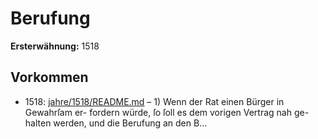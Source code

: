 # Berufung

**Ersterwähnung:** 1518

## Vorkommen
- 1518: [jahre/1518/README.md](../jahre/1518/README.md) – 1) Wenn der Rat einen Bürger in Gewahrſam er-
fordern würde, ſo ſoll es dem vorigen Vertrag nah ge-
halten werden, und die Berufung an den B...
